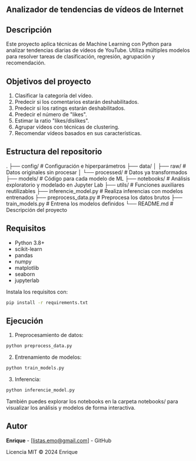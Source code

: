 ## Analizador de tendencias de vídeos de Internet

## Descripción

Este proyecto aplica técnicas de Machine Learning con Python para analizar tendencias diarias de vídeos de YouTube. Utiliza múltiples modelos para resolver tareas de clasificación, regresión, agrupación y recomendación.

## Objetivos del proyecto

1. Clasificar la categoría del vídeo.
2. Predecir si los comentarios estarán deshabilitados.
3. Predecir si los ratings estarán deshabilitados.
4. Predecir el número de "likes".
5. Estimar la ratio "likes/dislikes".
6. Agrupar vídeos con técnicas de clustering.
7. Recomendar vídeos basados en sus características.

## Estructura del repositorio

.
├── config/ # Configuración e hiperparámetros
├── data/
│ ├── raw/ # Datos originales sin procesar
│ └── processed/ # Datos ya transformados
├── models/ # Código para cada modelo de ML
├── notebooks/ # Análisis exploratorio y modelado en Jupyter Lab
├── utils/ # Funciones auxiliares reutilizables
├── inferencie_model.py # Realiza inferencias con modelos entrenados
├── preprocess_data.py # Preprocesa los datos brutos
├── train_models.py # Entrena los modelos definidos
└── README.md # Descripción del proyecto


## Requisitos

- Python 3.8+
- scikit-learn
- pandas
- numpy
- matplotlib
- seaborn
- jupyterlab

Instala los requisitos con:

```bash
pip install -r requirements.txt
```

## Ejecución

1. Preprocesamiento de datos:

```bash
python preprocess_data.py
```

2. Entrenamiento de modelos:

```bash
python train_models.py
```

3. Inferencia:

```bash
python inferencie_model.py
```

También puedes explorar los notebooks en la carpeta notebooks/ para visualizar los análisis y modelos de forma interactiva.

## Autor

**Enrique** - [listas.emo@gmail.com] - GitHub

Licencia MIT © 2024 Enrique